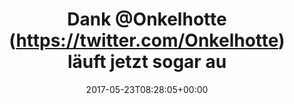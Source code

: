 ---
retweeted: false
source: <a href="https://about.twitter.com/products/tweetdeck" rel="nofollow">TweetDeck</a>
entities:
  hashtags: []
  symbols: []
  user_mentions:
  - name: Klaus Meyer
    screen_name: Onkelhotte
    indices:
    - '5'
    - '16'
    id_str: '16015765'
    id: '16015765'
  urls:
  - url: https://t.co/lyrK2RPOYN
    expanded_url: http://bit.ly/2rc24Ln
    display_url: bit.ly/2rc24Ln
    indices:
    - '23'
    - '46'
display_text_range:
- '0'
- '88'
favorite_count: '0'
id_str: '866933740978753536'
truncated: false
retweet_count: '0'
id: '866933740978753536'
possibly_sensitive: false
created_at: Tue May 23 08:28:05 +0000 2017
favorited: false
full_text: Dank [@Onkelhotte](https://twitter.com/Onkelhotte) läuft  jetzt sogar auf
  einem aktuellen Ruby. \o/
lang: de
quote_url: http://bit.ly/2rc24Ln
tags:
- pesos/twitter
date: '2017-05-23T08:28:05+00:00'
src: https://twitter.com/bascht/status/866933740978753536
original_url: https://twitter.com/bascht/status/866933740978753536
type: twitter_tweet
text: Dank [@Onkelhotte](https://twitter.com/Onkelhotte) läuft  jetzt sogar auf einem
  aktuellen Ruby. \o/
title: Dank @Onkelhotte (https://twitter.com/Onkelhotte) läuft  jetzt sogar au

---